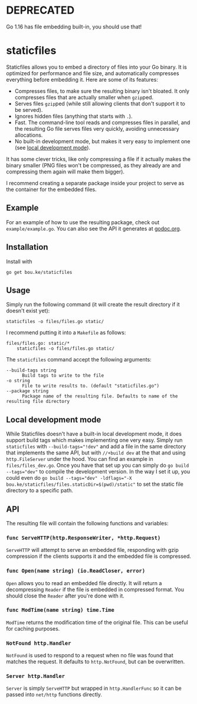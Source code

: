 # DEPRECATED

Go 1.16 has file embedding built-in, you should use that!

# staticfiles

Staticfiles allows you to embed a directory of files into your Go binary. It is optimized for performance and file size, and automatically compresses everything before embedding it. Here are some of its features:

* Compresses files, to make sure the resulting binary isn't bloated. It only compresses files that are actually smaller when `gzip`ped.
* Serves files `gzip`ped (while still allowing clients that don't support it to be served).
* Ignores hidden files (anything that starts with `.`).
* Fast. The command-line tool reads and compresses files in parallel, and the resulting Go file serves files very quickly, avoiding unnecessary allocations.
* No built-in development mode, but makes it very easy to implement one (see [local development mode](#local-development-mode)).

It has some clever tricks, like only compressing a file if it actually makes the binary smaller (PNG files won't be compressed, as they already are and compressing them again will make them bigger).

I recommend creating a separate package inside your project to serve as the container for the embedded files.

## Example

For an example of how to use the resulting package, check out `example/example.go`. You can also see the API it generates at [godoc.org](https://godoc.org/bou.ke/staticfiles/files).

## Installation

Install with

```
go get bou.ke/staticfiles
```

## Usage

Simply run the following command (it will create the result directory if it doesn't exist yet):

```
staticfiles -o files/files.go static/
```

I recommend putting it into a `Makefile` as follows:

```
files/files.go: static/*
	staticfiles -o files/files.go static/
```

The `staticfiles` command accept the following arguments:

```
--build-tags string
      Build tags to write to the file
-o string
      File to write results to. (default "staticfiles.go")
--package string
      Package name of the resulting file. Defaults to name of the resulting file directory
```

## Local development mode

While Staticfiles doesn't have a built-in local development mode, it does support build tags which makes implementing one very easy. Simply run `staticfiles` with `--build-tags="!dev"` and add a file in the same directory that implements the same API, but with `//+build dev` at the that and using `http.FileServer` under the hood. You can find an example in `files/files_dev.go`. Once you have that set up you can simply do `go build --tags="dev"` to compile the development version. In the way I set it up, you could even do `go build --tags="dev" -ldflags="-X bou.ke/staticfiles/files.staticDir=$(pwd)/static"` to set the static file directory to a specific path.

## API

The resulting file will contain the following functions and variables:

### `func ServeHTTP(http.ResponseWriter, *http.Request)`

`ServeHTTP` will attempt to serve an embedded file, responding with gzip compression if the clients supports it and the embedded file is compressed.

### `func Open(name string) (io.ReadCloser, error)`

`Open` allows you to read an embedded file directly. It will return a decompressing `Reader` if the file is embedded in compressed format. You should close the `Reader` after you're done with it.

### `func ModTime(name string) time.Time`

`ModTime` returns the modification time of the original file. This can be useful for caching purposes.

### `NotFound http.Handler`

`NotFound` is used to respond to a request when no file was found that matches the request. It defaults to `http.NotFound`, but can be overwritten.

### `Server http.Handler`

`Server` is simply `ServeHTTP` but wrapped in `http.HandlerFunc` so it can be passed into `net/http` functions directly.
